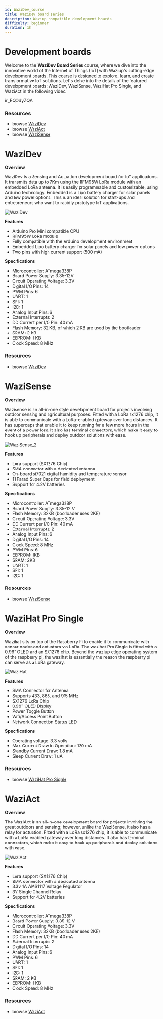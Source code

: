 ```yaml
---
id: WaziDev_course
title: WaziDev board series 
description: Waziup compatible development boards
difficulty: beginner
duration: 1h
---
```


Development boards
==================

<!-- This first course will cover the development boards that are usable with Waziup.
In the following video, we will overview the Waziup development boards, namely WaziDev, WaziSense and WaziAct. -->

Welcome to  the **WaziDev Board Series** course, where we dive into the innovative world of the Internet of Things (IoT) with Waziup's cutting-edge development boards. This course is designed to explore, learn, and create transformative IoT solutions. Let's delve into the details of the featured development boards: WaziDev, WaziSense, WaziHat Pro Single, and WaziAct in the following video.

<youtube>ir_EQOdyZQA</youtube>

### Resources
- browse [WaziDev](http://lab.waziup.io/resources/waziup/wazidev)
- browse [WaziAct](http://lab.waziup.io/resources/waziup/waziact)
- browse [WaziSense](http://lab.waziup.io/resources/waziup/wazisense)

WaziDev
========
**Overview**

WaziDev is a Sensing and Actuation development board for IoT applications. It transmits data up to 7Km using the RFM95W LoRa module with an embedded LoRa antenna. It is easily programmable and customizable, using Arduino technology. Embedded is a Lipo battery charger for solar panels and low power options. This is an ideal solution for start-ups and entrepreneurs who want to rapidly prototype IoT applications.

![WaziDev](img/wazidev.jpg)

**Features**
- Arduino Pro Mini compatible CPU
- RFM95W LoRa module
- Fully compatible with the Arduino development environment
- Embedded Lipo battery charger for solar panels and low power options
- Two pins with high current support (500 mA)

**Specifications**
- Microcontroller: ATmega328P
- Board Power Supply: 3.35–12V
- Circuit Operating Voltage: 3.3V
- Digital I/O Pins: 14
- PWM Pins: 6
- UART: 1
- SPI: 1
- I2C: 1
- Analog Input Pins: 6
- External Interrupts: 2
- DC Current per I/O Pin: 40 mA
- Flash Memory: 32 KB, of which 2 KB are used by the bootloader
- SRAM: 2 KB
- EEPROM: 1 KB
- Clock Speed: 8 MHz

### Resources
- browse [WaziDev](http://lab.waziup.io/resources/waziup/wazidev)


WaziSense
==========
**Overview**

Wazisense is an all-in-one style development board for projects involving outdoor sensing and agricultural purposes. Fitted with a LoRa sx1276 chip, it is able to communicate with a LoRa-enabled gateway over long distances. It has supercaps that enable it to keep running for a few more hours in the event of a power loss. It also has terminal connectors, which make it easy to hook up peripherals and deploy outdoor solutions with ease.

![WaziSense_2](img/wazisense_2.jpg)

**Features**
- Lora support (SX1276 Chip)
- SMA connector with a dedicated antenna
- On-board si7021 digital humidity and temperature sensor
- 11 Farad Super Caps for field deployment
- Support for 4.2V batteries

**Specifications**
- Microcontroller: ATmega328P
- Board Power Supply: 3.35–12 V
- Flash Memory: 32KB (bootloader uses 2KB)
- Circuit Operating Voltage: 3.3V
- DC Current per I/O Pin: 40 mA
- External Interrupts: 2
- Analog Input Pins: 6
- Digital I/O Pins: 14
- Clock Speed: 8 MHz
- PWM Pins: 6
- EEPROM: 1KB
- SRAM: 2KB
- UART: 1
- SPI: 1
- I2C: 1

### Resources
- browse [WaziSense](http://lab.waziup.io/resources/waziup/wazisense)

WaziHat Pro Single
==================
**Overview**

Wazihat sits on top of the Raspberry Pi to enable it to communicate with sensor nodes and actuators via LoRa. The wazihat Pro Single is fitted with a 0.96" OLED and an SX1276 chip. Beyond the waziup edge operating system of the raspberry pi, the wazihat is essentially the reason the raspberry pi can serve as a LoRa gateway.

![WaziHat](img/wazihatprosingle.jpg)

**Features**
- SMA Connector for Antenna
- Supports 433, 868, and 915 MHz
- SX1276 LoRa Chip
- 0.96" OLED Display
- Power Toggle Button
- Wifi/Access Point Button
- Network Connection Status LED

**Specifications**
- Operating voltage: 3.3 volts
- Max Current Draw in Operation: 120 mA
- Standby Current Draw: 1.8 mA
- Sleep Current Draw: 1 uA

### Resources
- browse [WaziHat Pro Signle](http://lab.waziup.io/resources/waziup/wazihat-pro-single)

WaziAct
========
**Overview**

The WaziAct is an all-in-one development board for projects involving the great outdoors and sensing; however, unlike the WaziSense, it also has a relay for actuation. Fitted with a LoRa sx1276 chip, it is able to communicate with a LoRa enabled gateway over long distances. It also has terminal connectors, which make it easy to hook up peripherals and deploy solutions with ease.

![WaziAct](img/waziact.jpg)

**Features**
- Lora support (SX1276 Chip)
- SMA connector with a dedicated antenna
- 3.3v 1A AMS1117 Voltage Regulator
- 3V Single Channel Relay
- Support for 4.2V batteries

**Specifications**
- Microcontroller: ATmega328P
- Board Power Supply: 3.35–12 V
- Circuit Operating Voltage: 3.3V
- Flash Memory: 32KB (bootloader uses 2KB)
- DC Current per I/O Pin: 40 mA
- External Interrupts: 2
- Digital I/O Pins: 14
- Analog Input Pins: 6
- PWM Pins: 6
- UART: 1
- SPI: 1
- I2C: 1
- SRAM: 2 KB
- EEPROM: 1 KB
- Clock Speed: 8 MHz

### Resources
- browse [WaziAct](http://lab.waziup.io/resources/waziup/waziact)

